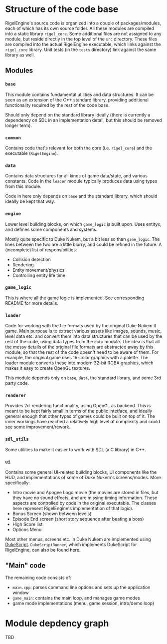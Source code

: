 # Structure of the code base

RigelEngine's source code is organized into a couple of packages/modules, each of which has its own
source folder. All these modules are compiled into a static library
`rigel_core`. Some additional files are not assigned to any module,
but reside directly in the top level of the `src` directory. These
files are compiled into the actual RigelEngine executable, which
links against the `rigel_core` library. Unit tests (in the `tests` directory) link against
the same library as well.

## Modules

### `base`

This module contains fundamental utilities and data structures. It can
be seen as an extension of the C++ standard library, providing additional functionality
required by the rest of the code base.

Should only depend on the standard library ideally (there is currently a dependency on SDL
in an implementation detail, but this should be removed longer term).

### `common`

Contains code that's relevant for both the core (i.e. `rigel_core`) and the executable (`RigelEngine`).

### `data`

Contains data structures for all kinds of game data/state, and various constants. Code in the
`loader` module typically produces data using types from this module.

Code in here only depends on `base` and the standard library, which should ideally be kept that way.

### `engine`

Lower level building blocks, on which `game_logic` is built upon. Uses entityx,
and defines some components and systems.

Mostly quite specific to Duke Nukem, but a bit less so than `game_logic`. The lines between the two are a little
blurry, and could be refined in the future. A (incomplete) list of responsibilities:

* Collision detection
* Rendering
* Entity movement/physics
* Controlling entity life time

### `game_logic`

This is where all the game logic is implemented. See corresponding README for more
details.

### `loader`

Code for working with the file formats used by the original Duke Nukem II game. Main purpose is to
extract various assets like images, sounds, music, level data etc. and convert them into data structures
that can be used by the rest of the code, using data types from the `data` module. The idea is that all
the messy details of the original file formats are abstracted away by this module, so that the rest of the
code doesn't need to be aware of them. For example, the original game uses 16-color graphics with a palette.
The loader module converts these into modern 32-bit RGBA graphics, which makes it easy to
create OpenGL textures.

This module depends only on `base`, `data`, the standard library, and some 3rd party code.

### `renderer`

Provides 2d-rendering functionality, using OpenGL as backend. This is meant
to be kept fairly small in terms of the public intetface, and ideally general enough
that other types of games could be built on top of it. The inner workings have
reached a relatively high level of complexity and could see some improvement/rework.

### `sdl_utils`

Some utilities to make it easier to work with SDL (a C library) in C++.

### `ui`

Contains some general UI-related building blocks, UI components like the HUD, and implementations of some of Duke Nukem's screens/modes. More specifically:

* Intro movie and Apogee Logo movie (the movies are stored in files, but they have no sound effects, and are missing timing information. These aspects are controlled by code in the original executable. The classes here represent RigelEngine's implementation of that logic).
* Bonus Screen (shown between levels)
* Episode End screen (short story sequence after beating a boss)
* High Score list
* Options Menu

Most other menus, screens etc. in Duke Nukem are implemented using [DukeScript](https://github.com/lethal-guitar/RigelEngine/wiki/DukeScript). `DukeScriptRunner`, which implements DukeScript for RigelEngine, can also be found here.

## "Main" code

The remaining code consists of:
* `main.cpp`: parses command line options and sets up the application window
* `game_main`: contains the main loop, and manages game modes
* game mode implementations (menu, game session, intro/demo loop)


# Module depdency graph

TBD
